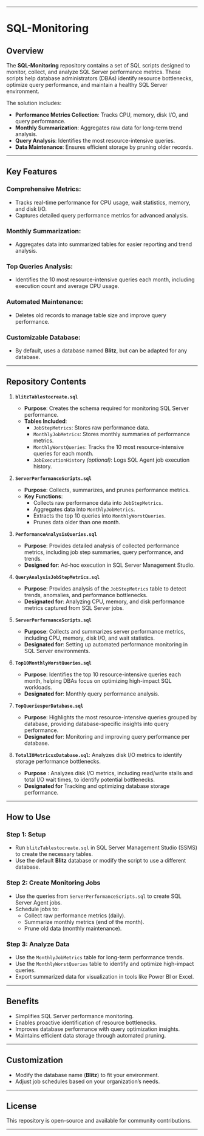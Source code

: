 

---

# SQL-Monitoring

## **Overview**
The **SQL-Monitoring** repository contains a set of SQL scripts designed to monitor, collect, and analyze SQL Server performance metrics. These scripts help database administrators (DBAs) identify resource bottlenecks, optimize query performance, and maintain a healthy SQL Server environment.

The solution includes:
- **Performance Metrics Collection**: Tracks CPU, memory, disk I/O, and query performance.
- **Monthly Summarization**: Aggregates raw data for long-term trend analysis.
- **Query Analysis**: Identifies the most resource-intensive queries.
- **Data Maintenance**: Ensures efficient storage by pruning older records.

---

## **Key Features**

### **Comprehensive Metrics**:
- Tracks real-time performance for CPU usage, wait statistics, memory, and disk I/O.
- Captures detailed query performance metrics for advanced analysis.

### **Monthly Summarization**:
- Aggregates data into summarized tables for easier reporting and trend analysis.

### **Top Queries Analysis**:
- Identifies the 10 most resource-intensive queries each month, including execution count and average CPU usage.

### **Automated Maintenance**:
- Deletes old records to manage table size and improve query performance.

### **Customizable Database**:
- By default, uses a database named **Blitz**, but can be adapted for any database.

---

## **Repository Contents**

1. **`blitzTablestocreate.sql`**  
   - **Purpose**: Creates the schema required for monitoring SQL Server performance.  
   - **Tables Included**:
     - `JobStepMetrics`: Stores raw performance data.
     - `MonthlyJobMetrics`: Stores monthly summaries of performance metrics.
     - `MonthlyWorstQueries`: Tracks the 10 most resource-intensive queries for each month.
     - `JobExecutionHistory` *(optional)*: Logs SQL Agent job execution history.

2. **`ServerPerformanceScripts.sql`**  
   - **Purpose**: Collects, summarizes, and prunes performance metrics.  
   - **Key Functions**:
     - Collects raw performance data into `JobStepMetrics`.
     - Aggregates data into `MonthlyJobMetrics`.
     - Extracts the top 10 queries into `MonthlyWorstQueries`.
     - Prunes data older than one month.

3. **`PerformanceAnalysisQueries.sql`**  
   - **Purpose**: Provides detailed analysis of collected performance metrics, including job step summaries, query performance, and trends.  
   - **Designed for**: Ad-hoc execution in SQL Server Management Studio.
  
4. **`QueryAnalysisJobStepMetrics.sql`**  
    - **Purpose**: Provides analysis of the `JobStepMetrics` table to detect trends, anomalies, and performance bottlenecks.  
    - **Designated for**: Analyzing CPU, memory, and disk performance metrics captured from SQL Server jobs.

5. **`ServerPerformanceScripts.sql`**  
    - **Purpose**: Collects and summarizes server performance metrics, including CPU, memory, disk I/O, and wait statistics.  
    - **Designated for**: Setting up automated performance monitoring in SQL Server environments.

6. **`Top10MonthlyWorstQueries.sql`**  
    - **Purpose**: Identifies the top 10 resource-intensive queries each month, helping DBAs focus on optimizing high-impact SQL workloads.  
    - **Designated for**: Monthly query performance analysis.

7. **`TopQueriesperDatabase.sql`**  
    - **Purpose**: Highlights the most resource-intensive queries grouped by database, providing database-specific insights into query performance.  
    - **Designated for**: Monitoring and improving query performance per database.
8. **`TotalIOMetricsxDatabase.sql`**: Analyzes disk I/O metrics to identify storage performance bottlenecks.
     - **Purpose** :
       Analyzes disk I/O metrics, including read/write stalls and total I/O wait times, to identify potential bottlenecks.
    - **Designated for**
       Tracking and optimizing database storage performance.

---

## **How to Use**

### **Step 1: Setup**
- Run `blitzTablestocreate.sql` in SQL Server Management Studio (SSMS) to create the necessary tables.
- Use the default **Blitz** database or modify the script to use a different database.

### **Step 2: Create Monitoring Jobs**
- Use the queries from `ServerPerformanceScripts.sql` to create SQL Server Agent jobs.
- Schedule jobs to:
  - Collect raw performance metrics (daily).
  - Summarize monthly metrics (end of the month).
  - Prune old data (monthly maintenance).

### **Step 3: Analyze Data**
- Use the `MonthlyJobMetrics` table for long-term performance trends.
- Use the `MonthlyWorstQueries` table to identify and optimize high-impact queries.
- Export summarized data for visualization in tools like Power BI or Excel.

---

## **Benefits**
- Simplifies SQL Server performance monitoring.
- Enables proactive identification of resource bottlenecks.
- Improves database performance with query optimization insights.
- Maintains efficient data storage through automated pruning.

---

## **Customization**
- Modify the database name (**Blitz**) to fit your environment.
- Adjust job schedules based on your organization’s needs.

---

## **License**
This repository is open-source and available for community contributions.

--- 
